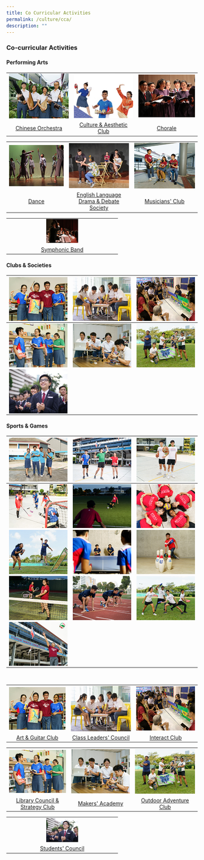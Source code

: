 ```yaml
---
title: Co Curricular Activities
permalink: /culture/cca/
description: ""
---
```

### **Co-curricular Activities** 
#### **Performing Arts**
<table>
	<tr>
    <td style= "text-align: center;">
			<a href="/culture/cca/performing-arts/chinese-orchestra/"><img src="/images/CCA/cca1.jpg"></a>
		</td>
		<td style= "text-align: center;">
			<a href="/culture/cca/performing-arts/culture-and-aesthetic-club/"><img src="/images/CCA/cca2.jpg"></a>
		</td>
    <td style= "text-align: center;">
			<a href="/culture/cca/performing-arts/chorale/"><img src="/images/CCA/cca3.jpg" ></a>
		</td>
	</tr>
		<tr>
    <td style= "text-align: center;">
			<a href="/culture/cca/performing-arts/chinese-orchestra/">Chinese Orchestra</a>
</td>
		<td style= "text-align: center;">			
			<a href="/culture/cca/performing-arts/culture-and-aesthetic-club/">Culture & Aesthetic Club</a>
</td>
    <td style= "text-align: center;">
			<a href="/culture/cca/performing-arts/chorale/">Chorale</a>
		</td>
	</tr>
</table>
<table>
	<tr>
    <td style= "text-align: center;">
			<a href="/culture/cca/performing-arts/dance/"><img src="/images/CCA/cca4.jpg"></a>
		</td>
		<td style= "text-align: center;">
			<a href="/culture/cca/performing-arts/eldds/"><img src="/images/CCA/cca5.jpg"></a>
		</td>
    <td style= "text-align: center;">
			<a href="/culture/cca/performing-arts/musicians-club/"><img src="/images/CCA/cca6.jpg"></a>
		</td>
	</tr>
		<tr>
    <td style= "text-align: center;">
			<a href="/culture/cca/performing-arts/dance/">Dance</a>
</td>
		<td style= "text-align: center;">			
			<a href="/culture/cca/performing-arts/eldds/">English Language Drama & Debate Society</a>
</td>
    <td style= "text-align: center;">
			<a href="/culture/cca/performing-arts/musicians-club/">Musicians' Club</a>
		</td>
	</tr>
</table>
<table>
	<tr>
    <td style= "text-align: center;">
			<a href="/culture/cca/performing-arts/symphonic-band/"><img style="width:30%" src="/images/CCA/cca7.jpg"></a>
		</td>
	</tr>
		<tr>
    <td style= "text-align: center;">
			<a href="/culture/cca/performing-arts/symphonic-band/">Symphonic Band</a>
		</td>
	</tr>
</table>

#### **Clubs & Societies**

| <a href="/culture/cca/clubs-and-societies/art-and-guitar/club/"><img src="/images/CCA/cca8.jpg" align = "center"></a> | <a href="/culture/cca/clubs-and-societies/class-leaders-council/"><img src="/images/CCA/cca9.jpg" align = "center"></a> | <a href="/culture/cca/clubs-and-societies/interact-club/"><img src="/images/CCA/cca10.jpg" align = "center"></a> |
| --------   | --------     | --------    |
| <a href="/culture/cca/clubs-and-societies/library-council-and-strategy-club/"><img src="/images/CCA/cca11.jpg" align = "center"></a> | <a href="/culture/cca/clubs-and-societies/makers-academy/"><img src="/images/CCA/cca12.jpg" align = "center"></a> | <a href="/culture/cca/clubs-and-societies/outdoor-adventure-club/"><img src="/images/CCA/cca13.jpg" align = "center"></a> |
| <a href="/culture/cca/clubs-and-societies/students-council/"><img src="/images/CCA/cca14.jpg" align = "center"></a> |               |               |


#### **Sports & Games**

| <a href="/culture/cca/sports-and-games/air-weapons/"><img src="/images/CCA/cca15.jpg" align = "center"></a> | <a href="/culture/cca/sports-and-games/badminton/"><img src="/images/CCA/cca16.jpg" align = "center"></a> | <a href="/culture/cca/sports-and-games/basketball/"><img src="/images/CCA/cca17.jpg" align = "center"></a> |
| --------   | --------     | --------    |
| <a href="/culture/cca/sports-and-games/floorball/"><img src="/images/CCA/cca18.jpg" align = "center"></a> | <a href="/culture/cca/sports-and-games/football/"><img src="/images/CCA/cca19.jpg" align = "center"></a> | <a href="/culture/cca/sports-and-games/netball/"><img src="/images/CCA/cca20.jpg" align = "center"></a>|
| <a href="/culture/cca/sports-and-games/modular-sports/"><img src="/images/CCA/cca21.jpg" align = "center"></a> | <a href="/culture/cca/sports-and-games/table-tennis/"><img src="/images/CCA/cca22.jpg" align = "center"></a> | <a href="/culture/cca/sports-and-games/tenpin-bowling/"><img src="/images/CCA/cca23.jpg" align = "center"></a> |
| <a href="/culture/cca/sports-and-games/tennis/"><img src="/images/CCA/cca24.jpg" align = "center"></a> | <a href="/culture/cca/sports-and-games/track-and-field/"><img src="/images/CCA/cca25.jpg" align = "center"></a> | <a href="/culture/cca/sports-and-games/ultimate-frisbee/"><img src="/images/CCA/cca26.jpg" align = "center"></a> |
| <a href="/culture/cca/sports-and-games/volleyball/"><img src="/images/CCA/cca27.jpg" align = "center"></a> |               |               |
<br clear="left" />

<table>
	<tr>
    <td style= "text-align: center;">
			<a href="/culture/cca/clubs-and-societies/art-and-guitar/club/"><img src="/images/CCA/cca8.jpg"></a>
		</td>
		<td style= "text-align: center;">
			<a href="/culture/cca/clubs-and-societies/class-leaders-council/"><img src="/images/CCA/cca9.jpg"></a>
		</td>
    <td style= "text-align: center;">
			<a href="/culture/cca/clubs-and-societies/interact-club/"><img src="/images/CCA/cca10.jpg" ></a>
		</td>
	</tr>
		<tr>
    <td style= "text-align: center;">
			<a href="/culture/cca/clubs-and-societies/art-and-guitar/club/">Art & Guitar Club</a>
</td>
		<td style= "text-align: center;">			
			<a href="/culture/cca/clubs-and-societies/class-leaders-council/">Class Leaders' Council</a>
</td>
    <td style= "text-align: center;">
			<a href="/culture/cca/clubs-and-societies/interact-club/">Interact Club</a>
		</td>
	</tr>
</table>
<table>
	<tr>
    <td style= "text-align: center;">
			<a href="/culture/cca/clubs-and-societies/dance/"><img src="/images/CCA/cca11.jpg"></a>
		</td>
		<td style= "text-align: center;">
			<a href="/culture/cca/clubs-and-societies/eldds/"><img src="/images/CCA/cca12.jpg"></a>
		</td>
    <td style= "text-align: center;">
			<a href="/culture/cca/clubs-and-societies/musicians-club/"><img src="/images/CCA/cca13.jpg"></a>
		</td>
	</tr>
		<tr>
    <td style= "text-align: center;">
			<a href="/culture/cca/clubs-and-societies/dance/">Library Council & Strategy Club</a>
</td>
		<td style= "text-align: center;">			
			<a href="/culture/cca/clubs-and-societies/eldds/">Makers' Academy</a>
</td>
    <td style= "text-align: center;">
			<a href="/culture/cca/clubs-and-societies/musicians-club/">Outdoor Adventure Club</a>
		</td>
	</tr>
</table>
<table>
	<tr>
    <td style= "text-align: center;">
			<a href="/culture/cca/clubs-and-societies/symphonic-band/"><img style="width:30%" src="/images/CCA/cca14.jpg"></a>
		</td>
	</tr>
		<tr>
    <td style= "text-align: center;">
			<a href="/culture/cca/clubs-and-societies/symphonic-band/">Students' Council</a>
		</td>
	</tr>
</table>